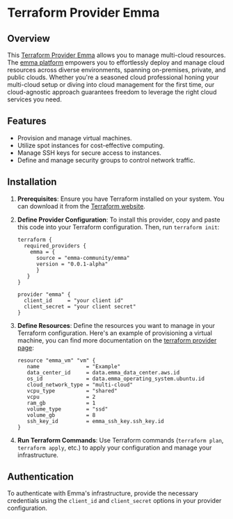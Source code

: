 # Terraform Provider Emma

## Overview

This [Terraform Provider Emma](https://registry.terraform.io/providers/emma-community/emma/latest) allows you to manage 
multi-cloud resources. The [emma platform](https://www.emma.ms/) empowers you to effortlessly deploy and manage cloud 
resources across diverse environments, spanning on-premises, private, and public clouds. Whether you're a seasoned cloud 
professional honing your multi-cloud setup or diving into cloud management for the first time, our cloud-agnostic 
approach guarantees freedom to leverage the right cloud services you need.

## Features

- Provision and manage virtual machines.
- Utilize spot instances for cost-effective computing.
- Manage SSH keys for secure access to instances.
- Define and manage security groups to control network traffic.

## Installation

1. **Prerequisites**: Ensure you have Terraform installed on your system. You can download it from the [Terraform website](https://developer.hashicorp.com/terraform/install).
2. **Define Provider Configuration**: To install this provider, copy and paste this code into your Terraform configuration. 
Then, run `terraform init`:
   ```hcl
   terraform {
     required_providers {
       emma = {
         source = "emma-community/emma"
         version = "0.0.1-alpha"
         }
      }
   }

   provider "emma" {
     client_id     = "your client id"
     client_secret = "your client secret"
   }
   ```

3. **Define Resources**: Define the resources you want to manage in your Terraform configuration. Here's an example 
of provisioning a virtual machine, you can find more documentation on the [terraform provider page](https://registry.terraform.io/providers/emma-community/emma/latest/docs):
   ```hcl
   resource "emma_vm" "vm" {
      name               = "Example"
      data_center_id     = data.emma_data_center.aws.id
      os_id              = data.emma_operating_system.ubuntu.id
      cloud_network_type = "multi-cloud"
      vcpu_type          = "shared"
      vcpu               = 2
      ram_gb             = 1
      volume_type        = "ssd"
      volume_gb          = 8
      ssh_key_id         = emma_ssh_key.ssh_key.id
   }
   ```

4. **Run Terraform Commands**: Use Terraform commands (`terraform plan`, `terraform apply`, etc.) 
to apply your configuration and manage your infrastructure.

## Authentication

To authenticate with Emma's infrastructure, provide the necessary credentials using the `client_id` and `client_secret` 
options in your provider configuration.
